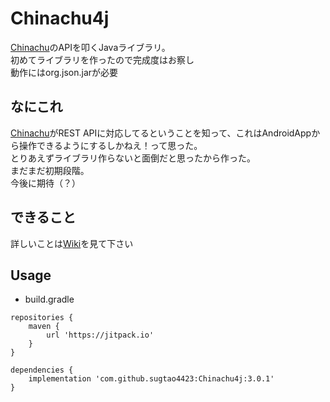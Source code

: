 # Chinachu4j
[Chinachu](https://github.com/kanreisa/Chinachu/)のAPIを叩くJavaライブラリ。  
初めてライブラリを作ったので完成度はお察し  
動作にはorg.json.jarが必要

## なにこれ
[Chinachu](https://github.com/kanreisa/Chinachu/)がREST APIに対応してるということを知って、これはAndroidAppから操作できるようにするしかねえ！って思った。  
とりあえずライブラリ作らないと面倒だと思ったから作った。  
まだまだ初期段階。  
今後に期待（？）

## できること
詳しいことは[Wiki](https://github.com/sugtao4423/Chinachu4j/wiki)を見て下さい

## Usage

* build.gradle

```
repositories {
    maven {
        url 'https://jitpack.io'
    }
}

dependencies {
    implementation 'com.github.sugtao4423:Chinachu4j:3.0.1'
}
```
